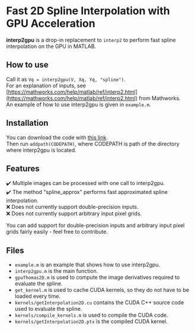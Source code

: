# Fast 2D Spline Interpolation with GPU Acceleration
__interp2gpu__ is a drop-in replacement to `interp2` to perform fast spline interpolation on the GPU in MATLAB.

## How to use
Call it as `Vq = interp2gpu(V, Xq, Yq, "spline")`.  
For an explanation of inputs, see  [https://mathworks.com/help/matlab/ref/interp2.html](https://mathworks.com/help/matlab/ref/interp2.html) from Mathworks.  
An example of how to use interp2gpu is given in `example.m`.

## Installation
You can download the code with [this link](https://github.com/sebftw/interp2gpu/archive/refs/heads/main.zip).  
Then run `addpath(CODEPATH)`, where CODEPATH is path of the directory where interp2gpu is located.

## Features
:heavy_check_mark: Multiple images can be processed with one call to interp2gpu.  
:heavy_check_mark: The method "spline_approx" performs fast approximated spline interpolation.  
:x: Does not currently support double-precision inputs.  
:x: Does not currently support arbitrary input pixel grids.  

You can add support for double-precision inputs and arbitrary input pixel grids fairly easily - feel free to contribute.

## Files
- `example.m` is an example that shows how to use interp2gpu.
- `interp2gpu.m` is the main function.
- `gpuThomas2D.m` is used to compute the image derivatives required to evaluate the spline.
- `get_kernel.m` is used to cache CUDA kernels, so they do not have to be loaded every time.
- `kernels/getInterpolation2D.cu` contains the CUDA C++ source code used to evaluate the spline.
- `kernels/compile_kernels.m` is used to compile the CUDA code.
- `kernels/getInterpolation2D.ptx` is the compiled CUDA kernel.


